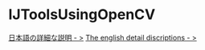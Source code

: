 # IJToolsUsingOpenCV
[日本語の詳細な説明 - >](https://github.com/WAKU-TAKE-A/IJToolsUsingOpenCV/wiki)
[The english detail discriptions - >](https://github.com/WAKU-TAKE-A/IJToolsUsingOpenCV/wiki/Home_en)

